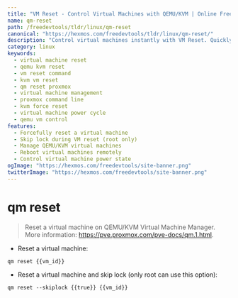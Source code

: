 ```yaml
---
title: "VM Reset - Control Virtual Machines with QEMU/KVM | Online Free DevTools by Hexmos"
name: qm-reset
path: /freedevtools/tldr/linux/qm-reset
canonical: "https://hexmos.com/freedevtools/tldr/linux/qm-reset/"
description: "Control virtual machines instantly with VM Reset. Quickly reboot, power off, or force reset QEMU/KVM instances through the command line. Free online tool, no registration required."
category: linux
keywords:
  - virtual machine reset
  - qemu kvm reset
  - vm reset command
  - kvm vm reset
  - qm reset proxmox
  - virtual machine management
  - proxmox command line
  - kvm force reset
  - virtual machine power cycle
  - qemu vm control
features:
  - Forcefully reset a virtual machine
  - Skip lock during VM reset (root only)
  - Manage QEMU/KVM virtual machines
  - Reboot virtual machines remotely
  - Control virtual machine power state
ogImage: "https://hexmos.com/freedevtools/site-banner.png"
twitterImage: "https://hexmos.com/freedevtools/site-banner.png"
---
```


# qm reset

> Reset a virtual machine on QEMU/KVM Virtual Machine Manager.
> More information: <https://pve.proxmox.com/pve-docs/qm.1.html>.

- Reset a virtual machine:

`qm reset {{vm_id}}`

- Reset a virtual machine and skip lock (only root can use this option):

`qm reset --skiplock {{true}} {{vm_id}}`
